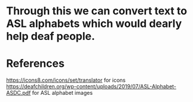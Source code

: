 # Through this we can convert text to ASL alphabets which would dearly help deaf people.

# References
https://icons8.com/icons/set/translator for icons <br />
https://deafchildren.org/wp-content/uploads/2019/07/ASL-Alphabet-ASDC.pdf for ASL alphabet images
